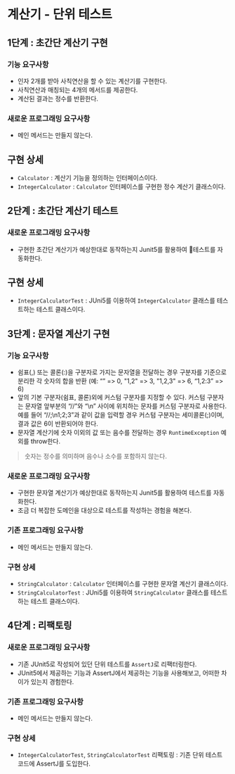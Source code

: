 # 계산기 - 단위 테스트

## 1단계 : 초간단 계산기 구현
### 기능 요구사항
- 인자 2개를 받아 사칙연산을 할 수 있는 계산기를 구현한다.
- 사칙연산과 매칭되는 4개의 메서드를 제공한다.
- 계산된 결과는 정수를 반환한다.

### 새로운 프로그래밍 요구사항
- 메인 메서드는 만들지 않는다.

## 구현 상세
- `Calculator` : 계산기 기능을 정의하는 인터페이스이다.
- `IntegerCalculator` : `Calculator` 인터페이스를 구현한 정수 계산기 클래스이다.

## 2단계 : 초간단 계산기 테스트
### 새로운 프로그래밍 요구사항
- 구현한 초간단 계산기가 예상한대로 동작하는지 Junit5를 활용하여 테스트를 자동화한다.

## 구현 상세
- `IntegerCalculatorTest` : JUni5를 이용하여 `IntegerCalculator` 클래스를 테스트하는 테스트 클래스이다.

## 3단계 : 문자열 계산기 구현
### 기능 요구사항
- 쉼표(,) 또는 콜론(:)을 구분자로 가지는 문자열을 전달하는 경우 구분자를 기준으로 분리한 각 숫자의 합을 반환 (예: “” => 0, "1,2" => 3, "1,2,3" => 6, “1,2:3” => 6)
- 앞의 기본 구분자(쉼표, 콜론)외에 커스텀 구분자를 지정할 수 있다. 커스텀 구분자는 문자열 앞부분의 “//”와 “\n” 사이에 위치하는 문자를 커스텀 구분자로 사용한다. 예를 들어 “//;\n1;2;3”과 같이 값을 입력할 경우 커스텀 구분자는 세미콜론(;)이며, 결과 값은 6이 반환되어야 한다.
- 문자열 계산기에 숫자 이외의 값 또는 음수를 전달하는 경우 `RuntimeException` 예외를 throw한다.
> 숫자는 정수를 의미하며 음수나 소수를 포함하지 않는다.

### 새로운 프로그래밍 요구사항
- 구현한 문자열 계산기가 예상한대로 동작하는지 Junit5를 활용하여 테스트를 자동화한다.
- 조금 더 복잡한 도메인을 대상으로 테스트를 작성하는 경험을 해본다.

### 기존 프로그래밍 요구사항
- 메인 메서드는 만들지 않는다.

### 구현 상세
- `StringCalculator` : `Calculator` 인터페이스를 구현한 문자열 계산기 클래스이다.
- `StringCalculatorTest` : JUni5를 이용하여 `StringCalculator` 클래스를 테스트하는 테스트 클래스이다.

## 4단계 : 리팩토링
### 새로운 프로그래밍 요구사항
- 기존 JUnit5로 작성되어 있던 단위 테스트를 `AssertJ`로 리팩터링한다.
- JUnit5에서 제공하는 기능과 AssertJ에서 제공하는 기능을 사용해보고, 어떠한 차이가 있는지 경험한다.

### 기존 프로그래밍 요구사항
- 메인 메서드는 만들지 않는다.

### 구현 상세
- `IntegerCalculatorTest`, `StringCalculatorTest` 리팩토링 : 기존 단위 테스트 코드에 AssertJ를 도입한다.
